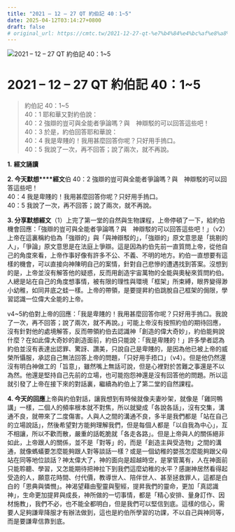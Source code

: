 ```yaml
---
title: "2021 – 12 – 27 QT 約伯記 40：1~5"
date: 2025-04-12T03:14:27+0800
draft: false
# original_url: https://cmtc.tw/2021-12-27-qt-%e7%b4%84%e4%bc%af%e8%a8%98-40%ef%bc%9a15
---
```


![2021 – 12 – 27 QT 約伯記 40：1\~5](/images/qt.jpg   "2021 – 12 – 27 QT 約伯記 40：1\~5")

# 2021 – 12 – 27 QT 約伯記 40：1\~5

> 約伯記 40：1\~5  
> 40：1 耶和華又對約伯說：  
> 40：2 強辯的豈可與全能者爭論嗎？與　神辯駁的可以回答這些吧！  
> 40：3 於是，約伯回答耶和華說：  
> 40：4 我是卑賤的！我用甚麼回答你呢？只好用手摀口。  
> 40：5 我說了一次，再不回答；說了兩次，就不再說。

**1.** **經文誦讀**

**2. 今天默想****經文**伯 40：2 強辯的豈可與全能者爭論嗎？與　神辯駁的可以回答這些吧！  
40：4 我是卑賤的！我用甚麼回答你呢？只好用手摀口。  
40：5 我說了一次，再不回答；說了兩次，就不再說。

**3. 分享默想經文**（1）上完了第一堂的自然與生物課程，上帝停頓了一下，給約伯機會回應：「強辯的豈可與全能者爭論嗎？與　神辯駁的可以回答這些吧！」（v2）上帝在這裏稱約伯為「強辯的」與「與神辯駁的」，「強辯的」原文意思是「挑剔的人」，「爭論」原文意思是在法庭上爭辯。這是因為約伯先前一直質問上帝，從他自己的角度來看，上帝作事好像有許多不公、不義、不明的地方。約伯一直想要有這樣的機會，可以直接向神陳明自己的案情，針對自己悲慘的遭遇找到答案。沒想到的是，上帝並沒有解答他的疑惑，反而用創造宇宙萬物的全能與奧秘來質問約伯。人總是站在自己的角度想事情，被有限的理性與環境「框架」所束縛，眼界變得渺小幼稚，如同井底之蛙一樣。上帝的帶領，是要提昇約伯跳脫自己框架的侷限，學習認識一位偉大全能的上帝。

v4\~5約伯對上帝的回應：「我是卑賤的！我用甚麼回答你呢？只好用手摀口。我說了一次，再不回答；說了兩次，就不再說。」可能上帝沒有按照約伯的期待回應，沒有針對他的處境解答，反而帶領約伯去認識神「創造的偉大奇妙」，約伯能夠說什麼？在如此偉大奇妙的創造面前，約伯只能說：「我是卑賤的！」許多學者認為約伯並沒有表達出認罪、驚訝、讚美，只說自己是卑賤的，是因為他已被上帝的威榮所懾服，承認自己無法回答上帝的問題，「只好用手捂口」（v4）。但是他仍然還沒有明白神做工的「旨意」，雖然嘴上無話可說，但是心裡對於苦難之事還是不以為然。他還是堅持自己先前的立場，也可能抱怨神還是沒有回答他的問題。所以這就引發了上帝在接下來的對話裏，繼續為約伯上了第二堂的自然課程。

**4. 今天的回應**上帝與約伯對話，讓我想到有時候就像夫妻吵架，就像是「雞同鴨講」一樣，二個人的頻率根本就不對焦，所以就變成「各說各話」，沒有交集，溝通不良，就帶來了二度傷害。人與人之間的溝通不良，多半是我們都是「站在自己的立場說話」，然後希望對方能夠理解我們，但是每個人都是「以自我為中心」，互不相讓，所以不歡而散，嚴重的話乾脆就「各走各路」。但是上帝與人的關係絕非如此，上帝跟人的關係，並不是「對等」的，而是「創造主與受造物」之間的溝通，就像螞蟻要怎麼能夠跟人對等談話一樣？或是一個幼稚的嬰孩怎麼能夠跟父母站在同等地位談話？神太偉大了，神的面向是超越時空，是掌管萬有，人在神面前只能聆聽、學習，又怎能期待把神拉下到我們這麼幼稚的水平？感謝神居然看得起受造的人，願意花時間、付代價，教導世人、陪伴世人、甚至拯救罪人，這都是白白的「恩典與憐憫」。神渴望藉由聖靈與聖經，提昇我們的靈命，更加「真認識神」，生命更加提昇與成長，神所做的一切事情，都是「精心安排、量身訂作、因材施教」，我們不必，也不能全都明白，但是我們可以堅信到底。這樣的信心，需要人足夠謙卑降服才有辦法做到，這也是約伯所學習的功課，不以自己與神同等，而是要謙卑信靠到底。